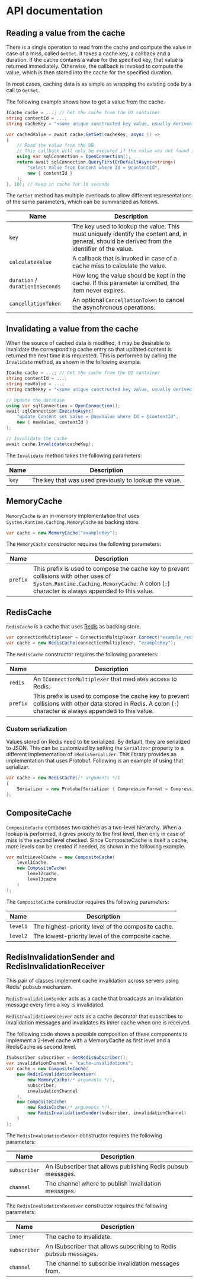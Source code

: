 # API documentation

## Reading a value from the cache

There is a single operation to read from the cache and compute the value in case of a miss, called `GetSet`. It takes a cache key, a callback and a duration. If the cache contains a value for the specified key, that value is returned immediately. Otherwise, the callback is invoked to compute the value, which is then stored into the cache for the specified duration.

In most cases, caching data is as simple as wrapping the existing code by a call to `GetSet`.

The following example shows how to get a value from the cache.

```c#
ICache cache = ...; // Get the cache from the DI container
string contentId = ...;
string cacheKey = "<some unique constructed key value, usually derived from contentId>";

var cachedValue = await cache.GetSet(cacheKey, async () =>
{
    // Read the value from the DB.
    // This callback will only be executed if the value was not found in the cache.
    using var sqlConnection = OpenConnection();
    return await sqlConnection.QueryFirstOrDefaultAsync<string>(
        "select Value from Content where Id = @contentId",
        new { contentId }
    );
}, 10); // Keep in cache for 10 seconds
```

The `GetSet` method has multiple overloads to allow different representations of the same parameters, which can be summarized as follows.

| Name                             | Description                                                                                                                                    |
| -------------------------------- | ---------------------------------------------------------------------------------------------------------------------------------------------- |
| `key`                            | The key used to lookup the value. This must uniquely identify the content and, in general, should be derived from the identifier of the value. |
| `calculateValue`                 | A callback that is invoked in case of a cache miss to calculate the value.                                                                     |
| `duration` / `durationInSeconds` | How long the value should be kept in the cache. If this parameter is omitted, the item never expires.                                          |
| `cancellationToken`              | An optional `CancellationToken` to cancel the asynchronous operations.                                                                         |

## Invalidating a value from the cache

When the source of cached data is modified, it may be desirable to invalidate the corresponding cache entry so that updated content is returned the next time it is requested. This is performed by calling the `Invalidate` method, as shown in the following example.

```c#
ICache cache = ...; // Get the cache from the DI container
string contentId = ...;
string newValue = ...;
string cacheKey = "<some unique constructed key value, usually derived from contentId>";

// Update the database
using var sqlConnection = OpenConnection();
await sqlConnection.ExecuteAsync(
    "update Content set Value = @newValue where Id = @contentId",
    new { newValue, contentId }
);

// Invalidate the cache
await cache.Invalidate(cacheKey);
```

The `Invalidate` method takes the following parameters:

| Name  | Description                                           |
| ----- | ----------------------------------------------------- |
| `key` | The key that was used previously to lookup the value. |

## MemoryCache

`MemoryCache` is an in-memory implementation that uses `System.Runtime.Caching.MemoryCache` as backing store.

```c#
var cache = new MemoryCache("exampleKey");
```

The `MemoryCache` constructor requires the following parameters:

| Name | Description |
|-|-|
| `prefix` | This prefix is used to compose the cache key to prevent collisions with other uses of `System.Runtime.Caching.MemoryCache`. A colon (`:`) character is always appended to this value. |

## RedisCache

`RedisCache` is a cache that uses [Redis](https://redis.io/) as backing store.

```c#
var connectionMultiplexer = ConnectionMultiplexer.Connect("example_redis_connection_string");
var cache = new RedisCache(connectionMultiplexer, "exampleKey");
```

The `RedisCache` constructor requires the following parameters:

| Name | Description |
|-|-|
| `redis` | An `IConnectionMultiplexer` that mediates access to Redis. |
| `prefix` | This prefix is used to compose the cache key to prevent collisions with other data stored in Redis. A colon (`:`) character is always appended to this value. |

### Custom serialization

Values stored on Redis need to be serialized. By default, they are serialized to JSON. This can be customized by setting the `Serializer` property to a different implementation of `IRedisSerializer`. This library provides an implementation that uses Protobuf. Following is an example of using that serializer.

```c#
var cache = new RedisCache(/* arguments */)
{
    Serializer = new ProtobufSerializer { CompressionFormat = CompressionFormat.Deflate }
};
```

## CompositeCache

`CompositeCache` composes two caches as a two-level hierarchy. When a lookup is performed, it gives priority to the first level, then only in case of miss is the second level checked. Since CompositeCache is itself a cache, more levels can be created if needed, as shown in the following example.

```c#
var multiLevelCache = new CompositeCache(
    level1Cache,
    new CompositeCache(
        level2cache,
        level3cache
    )
);
```

The `CompositeCache` constructor requires the following parameters:

| Name | Description |
|-|-|
| `level1` | The highest-priority level of the composite cache. |
| `level2` | The lowest-priority level of the composite cache. |

## RedisInvalidationSender and RedisInvalidationReceiver

This pair of classes implement cache invalidation across servers using Redis' pubsub mechanism.

`RedisInvalidationSender` acts as a cache that broadcasts an invalidation message every time a key is invalidated.

`RedisInvalidationReceiver` acts as a cache decorator that subscribes to invalidation messages and invalidates its inner cache when one is received.

The following code shows a possible composition of these components to implement a 2-level cache with a MemoryCache as first level and a RedisCache as second level.

```c#
ISubscriber subscriber = GetRedisSubscriber();
var invalidationChannel = "cache-invalidations";
var cache = new CompositeCache(
    new RedisInvalidationReceiver(
        new MemoryCache(/* arguments */),
        subscriber,
        invalidationChannel
    ),
    new CompositeCache(
        new RedisCache(/* arguments */),
        new RedisInvalidationSender(subscriber, invalidationChannel)
    )
);
```

The `RedisInvalidationSender` constructor requires the following parameters:

| Name | Description |
|-|-|
| `subscriber` | An ISubscriber that allows publishing Redis pubsub messages. |
| `channel` | The channel where to publish invalidation messages. |

The `RedisInvalidationReceiver` constructor requires the following parameters:

| Name | Description |
|-|-|
| `inner` | The cache to invalidate. |
| `subscriber` | An ISubscriber that allows subscribing to Redis pubsub messages. |
| `channel` | The channel to subscribe invalidation messages from. |